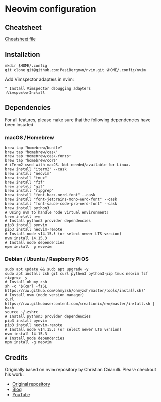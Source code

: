 # Neovim configuration

## Cheatsheet

[Cheatsheet file](keys/cheatsheet.md)

## Installation

```shell
mkdir $HOME/.config
git clone git@github.com:PasiBergman/nvim.git $HOME/.config/nvim
```

Add Vimspector adapters in nvim:

```viml
" Install Vimspector debugging adapters
:VimspectorInstall
```

## Dependencies

For all features, please make sure that the following dependencies have been
installed.

### macOS / Homebrew

```shell
brew tap "homebrew/bundle"
brew tap "homebrew/cask"
brew tap "homebrew/cask-fonts"
brew tap "homebrew/core"
# iTerm2 used with macOS. Not needed/available for Linux.
brew install "iterm2" --cask
brew install "neovim"
brew install "tmux"
brew install "fzf"
brew install "git"
brew install "ripgrep"
brew install "font-hack-nerd-font" --cask
brew install "font-jetbrains-mono-nerd-font" --cask
brew install "font-sauce-code-pro-nerd-font" --cask
brew install python3
# Using nvm to handle node virtual environments
brew install nvm
# Install python3 provider dependencies
pip3 install pynvim
pip3 install neovim-remote
# Install node v14.15.3 (or select newer LTS version)
nvm install 14.15.3
# Install node dependencies
npm install -g neovim
```

### Debian / Ubuntu / Raspberry Pi OS

```shell
sudo apt update && sudo apt upgrade -y
sudo apt install zsh git curl python3 python3-pip tmux neovim fzf ripgrep -y
# Install oh my zsh
sh -c "$(curl -fsSL https://raw.github.com/ohmyzsh/ohmyzsh/master/tools/install.sh)"
# Install nvm (node version manager)
curl https://raw.githubusercontent.com/creationix/nvm/master/install.sh | bash
source ~/.zshrc
# Install python3 provider dependencies
pip3 install pynvim
pip3 install neovim-remote
# Install node v14.15.3 (or select newer LTS version)
nvm install 14.15.3
# Install node dependencies
npm install -g neovim
```

## Credits

Originally based on nvim repository by Christian Chiarulli. Please checkout his work:

- [Original repository](https://github.com/ChristianChiarulli/nvim)
- [Blog](https://www.chrisatmachine.com)
- [YouTube](https://www.youtube.com/channel/UCS97tchJDq17Qms3cux8wcA)
